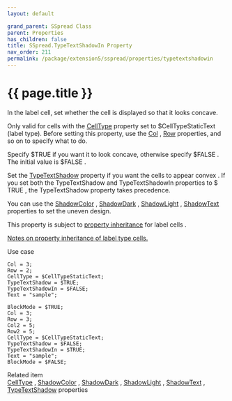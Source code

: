 ```yaml
---
layout: default

grand_parent: SSpread Class
parent: Properties
has_children: false
title: SSpread.TypeTextShadowIn Property
nav_order: 211
permalink: /package/extension5/sspread/properties/typetextshadowin
---
```

# {{ page.title }}

In the label cell, set whether the cell is displayed so that it looks concave.

Only valid for cells with the <a href="/package/extension5/sspread/properties/celltype">CellType</a>  property set to $CellTypeStaticText (label type).
Before setting this property, use the <a href="/package/extension5/sspread/properties/col">Col</a> , <a href="/package/extension5/sspread/properties/row">Row</a> properties, and so on to specify what to do.

Specify $TRUE if you want it to look concave, otherwise specify $FALSE .
The initial value is $FALSE .

Set the <a href="/package/extension5/sspread/properties/typetextshadow">TypeTextShadow</a> property if you want the cells to appear convex .
If you set both the TypeTextShadow and TypeTextShadowIn properties to $ TRUE , the TypeTextShadow property takes precedence.

You can use the <a href="/package/extension5/sspread/properties/shadowcolor">ShadowColor</a> , <a href="/package/extension5/sspread/properties/shadowdark">ShadowDark</a> , <a href="/package/extension5/sspread/properties/shadowlight">ShadowLight</a> , <a href="/package/extension5/sspread/properties/shadowtext">ShadowText</a> properties to set the uneven design.

This property is subject to <a href="/package/extension5/sspread/properties/celltype#property-inheritance-for-each-cell-data-type">property inheritance</a> for label cells .

<a href="/package/extension5/sspread/properties/celltype#notes-on-property-inheritance-of-label-type-cells">Notes on property inheritance of label type cells.</a>

Use case
```
Col = 3;
Row = 2;
CellType = $CellTypeStaticText;
TypeTextShadow = $TRUE;
TypeTextShadowIn = $FALSE;
Text = "sample";
 
BlockMode = $TRUE;
Col = 3;
Row = 3;
Col2 = 5;
Row2 = 5;
CellType = $CellTypeStaticText;
TypeTextShadow = $FALSE;
TypeTextShadowIn = $TRUE;
Text = "sample";
BlockMode = $FALSE;
```

Related item<br>
<a href="/package/extension5/sspread/properties/celltype">CellType</a>  , <a href="/package/extension5/sspread/properties/shadowcolor">ShadowColor</a> , <a href="/package/extension5/sspread/properties/shadowdark">ShadowDark</a> , <a href="/package/extension5/sspread/properties/shadowlight">ShadowLight</a> , <a href="/package/extension5/sspread/properties/shadowtext">ShadowText</a> , <a href="/package/extension5/sspread/properties/typetextshadow">TypeTextShadow</a> properties